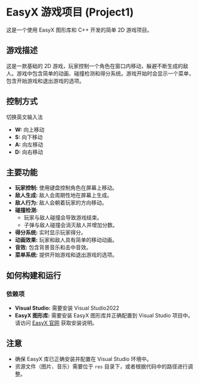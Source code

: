 # EasyX 游戏项目 (Project1)

这是一个使用 EasyX 图形库和 C++ 开发的简单 2D 游戏项目。

## 游戏描述

这是一款基础的 2D 游戏，玩家控制一个角色在窗口内移动，躲避不断生成的敌人。游戏中包含简单的动画、碰撞检测和得分系统。游戏开始时会显示一个菜单，包含开始游戏和退出游戏的选项。

## 控制方式
切换英文输入法
*   **W:** 向上移动
*   **S:** 向下移动
*   **A:** 向左移动
*   **D:** 向右移动


## 主要功能

*   **玩家控制:** 使用键盘控制角色在屏幕上移动。
*   **敌人生成:** 敌人会周期性地在屏幕上生成。
*   **敌人行为:** 敌人会朝着玩家的方向移动。
*   **碰撞检测:**
    *   玩家与敌人碰撞会导致游戏结束。
    *   子弹与敌人碰撞会消灭敌人并增加分数。
*   **得分系统:** 实时显示玩家得分。
*   **动画效果:** 玩家和敌人具有简单的移动动画。
*   **音效:** 包含背景音乐和击中音效。
*   **菜单系统:** 提供开始游戏和退出游戏的选项。

## 如何构建和运行

### 依赖项

*   **Visual Studio:** 需要安装 Visual Studio2022
*   **EasyX 图形库:** 需要安装 EasyX 图形库并正确配置到 Visual Studio 项目中。请访问 [EasyX 官网](https://easyx.cn/) 获取安装说明。

## 注意

*   确保 EasyX 库已正确安装并配置在 Visual Studio 环境中。
*   资源文件（图片、音乐）需要位于 `res` 目录下，或者根据代码中的路径进行调整。
